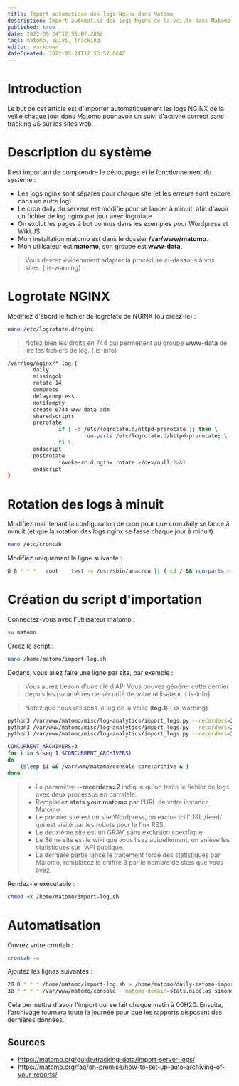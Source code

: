 ```yaml
---
title: Import automatique des logs Nginx dans Matomo
description: Import automatisé des logs Nginx de la veille dans Matomo
published: true
date: 2022-05-24T12:55:07.286Z
tags: matomo, suivi, tracking
editor: markdown
dateCreated: 2022-05-24T12:53:57.064Z
---
```


# Introduction

Le but de cet article est d'importer automatiquement les logs NGINX de la veille chaque jour dans Matomo pour avoir un suivi d'activité correct sans tracking JS sur les sites web.

 
# Description du système

Il est important de comprendre le découpage et le fonctionnement du système :
- Les logs nginx sont séparés pour chaque site (et les erreurs sont encore dans un autre log)
- Le cron daily du serveur est modifié pour se lancer à minuit, afin d'avoir un fichier de log nginx par jour avec logrotate
- On exclut les pages à bot connus dans les exemples pour Wordpress et Wiki.JS
- Mon installation matomo est dans le dossier **/var/www/matomo**.
- Mon utilisateur est **matomo**, son groupe est **www-data**.

> Vous devrez évidemment adapter la procédure ci-dessous à vos sites.
{.is-warning}


# Logrotate NGINX

Modifiez d'abord le fichier de logrotate de NGINX (ou créez-le) :
```bash
nano /etc/logrotate.d/nginx
```
> Notez bien les droits en 744 qui permettent au groupe **www-data** de lire les fichiers de log.
{.is-info}

```bash
/var/log/nginx/*.log {
        daily
        missingok
        rotate 14
        compress
        delaycompress
        notifempty
        create 0744 www-data adm
        sharedscripts
        prerotate
                if [ -d /etc/logrotate.d/httpd-prerotate ]; then \
                        run-parts /etc/logrotate.d/httpd-prerotate; \
                fi \
        endscript
        postrotate
                invoke-rc.d nginx rotate >/dev/null 2>&1
        endscript
}
```

# Rotation des logs à minuit

Modifiez maintenant la configuration de cron pour que cron.daily se lance à minuit (et que la rotation des logs nginx se fasse chaque jour à minuit) :
```bash
nano /etc/crontab
```

Modifiez uniquement la ligne suivante :

```bash
0 0 * * *   root    test -x /usr/sbin/anacron || ( cd / && run-parts --report /etc/cron.daily )
```

# Création du script d'importation

Connectez-vous avec l'utilisateur matomo :
```bash
su matomo
```

Créez le script :
```bash
nano /home/matomo/import-log.sh
```


Dedans, vous allez faire une ligne par site, par exemple : 
> Vous aurez besoin d'une clé d'API
> Vous pouvez générer cette dernier depuis les paramètres de sécurité de votre utilisateur.
{.is-info}

> Notez que nous utilisons le log de la veille (**log.1**)
{.is-warning}


```bash
python3 /var/www/matomo/misc/log-analytics/import_logs.py --recorders=2 --url="https://stats.your.matomo/" --token-auth=matomo_api_token --idsite="1" /var/log/nginx/abyssproject.net.log.1 --exclude-path=*/feed/*
python3 /var/www/matomo/misc/log-analytics/import_logs.py --recorders=2 --url="https://stats.your.matomo/" --token-matomo_api_token --idsite="2" /var/log/nginx/nicolas-simond.ch.log.1
python3 /var/www/matomo/misc/log-analytics/import_logs.py --recorders=2 --url="https://stats.your.matomo/" --token-auth=matomo_api_token --idsite="3" /var/log/nginx/wiki.abyssproject.net.log.1 --exclude-path=*/graphql*

CONCURRENT_ARCHIVERS=3
for i in $(seq 1 $CONCURRENT_ARCHIVERS)
do
    (sleep $i && /var/www/matomo/console core:archive & )
done
```

> - Le paramètre **--recorders=2** indique qu'on traite le fichier de logs avec deux processus en parralèle.
> - Remplacez **stats.your.matomo** par l'URL de votre instance Matomo
> - Le premier site est un site Wordpress, on exclue ici l'URL /feed/ qui est visité par les robots pour le flux RSS.
> - Le deuxième site est un GRAV, sans exclusion spécifique
> - Le 3ème site est le wiki que vous lisez actuellement, on enlève les statistiques sur l'API publique.
> - La dernière partie lance le traitement forcé des statistiques par Matomo, remplacez le chiffre 3 par le nombre de sites que vous avez.



Rendez-le exécutable : 
```bash
chmod +x /home/matomo/import-log.sh
```

# Automatisation 

Ouvrez votre crontab :

```bash
crontab -e 
```

Ajoutez les lignes suivantes : 

```bash
20 0 * * * /home/matomo/import-log.sh > /home/matomo/daily-matomo-import.log
30 * * * * /var/www/matomo/console --matomo-domain=stats.nicolas-simond.ch core:archive > /home/matomo/hourly-matomo-import.log
```

Cela permettra d'avoir l'import qui se fait chaque matin à 00H20.
Ensuite, l'archivage tournera toute la journée pour que les rapports disposent des dernières données.

## Sources

- https://matomo.org/guide/tracking-data/import-server-logs/
- https://matomo.org/faq/on-premise/how-to-set-up-auto-archiving-of-your-reports/